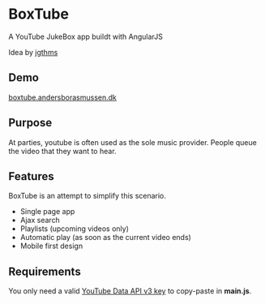 BoxTube
========

A YouTube JukeBox app buildt with AngularJS

Idea by [jgthms](https://github.com/jgthms/juketube) 

## Demo

[boxtube.andersborasmussen.dk](http://boxtube.andersborasmussen.dk/)

## Purpose

At parties, youtube is often used as the sole music provider. People queue the video that they want to hear.

## Features

BoxTube is an attempt to simplify this scenario.

* Single page app
* Ajax search
* Playlists (upcoming videos only)
* Automatic play (as soon as the current video ends)
* Mobile first design

## Requirements

You only need a valid [YouTube Data API v3 key](https://developers.google.com/youtube/v3/) to copy-paste in **main.js**.
